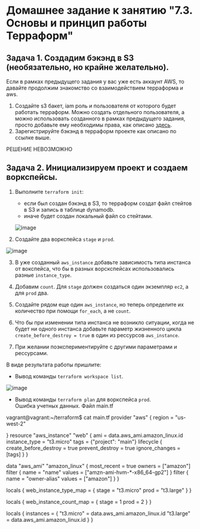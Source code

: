 # Домашнее задание к занятию "7.3. Основы и принцип работы Терраформ"

## Задача 1. Создадим бэкэнд в S3 (необязательно, но крайне желательно).

Если в рамках предыдущего задания у вас уже есть аккаунт AWS, то давайте продолжим знакомство со взаимодействием
терраформа и aws. 

1. Создайте s3 бакет, iam роль и пользователя от которого будет работать терраформ. Можно создать отдельного пользователя,
а можно использовать созданного в рамках предыдущего задания, просто добавьте ему необходимы права, как описано 
[здесь](https://www.terraform.io/docs/backends/types/s3.html).
1. Зарегистрируйте бэкэнд в терраформ проекте как описано по ссылке выше. 

РЕШЕНИЕ НЕВОЗМОЖНО

## Задача 2. Инициализируем проект и создаем воркспейсы. 

1. Выполните `terraform init`:
    * если был создан бэкэнд в S3, то терраформ создат файл стейтов в S3 и запись в таблице 
dynamodb.
    * иначе будет создан локальный файл со стейтами. 
    
    ![image](https://user-images.githubusercontent.com/91233405/174126981-d438c071-3f44-4558-8676-09bc8436f6f8.png)

1. Создайте два воркспейса `stage` и `prod`.

![image](https://user-images.githubusercontent.com/91233405/174127053-1bcc02fe-9be6-4523-8565-8b0d6f159f80.png)

3. В уже созданный `aws_instance` добавьте зависимость типа инстанса от вокспейса, что бы в разных ворскспейсах 
использовались разные `instance_type`.

1. Добавим `count`. Для `stage` должен создаться один экземпляр `ec2`, а для `prod` два. 
1. Создайте рядом еще один `aws_instance`, но теперь определите их количество при помощи `for_each`, а не `count`.
1. Что бы при изменении типа инстанса не возникло ситуации, когда не будет ни одного инстанса добавьте параметр
жизненного цикла `create_before_destroy = true` в один из рессурсов `aws_instance`.
1. При желании поэкспериментируйте с другими параметрами и рессурсами.

В виде результата работы пришлите:
* Вывод команды `terraform workspace list`.

![image](https://user-images.githubusercontent.com/91233405/174127324-34cb128d-c61e-4e9b-99d9-02e203917ec7.png)

* Вывод команды `terraform plan` для воркспейса `prod`.  
Ошибка учетных данных. Файл main.tf

vagrant@vagrant:~/terraform$ cat main.tf
provider "aws" {
                region = "us-west-2"

}
resource "aws_instance" "web" {
ami = data.aws_ami.amazon_linux.id
 instance_type = "t3.micro"
tags = {"project": "main"}
lifecycle {
 create_before_destroy = true
 prevent_destroy = true
 ignore_changes = [tags]
 }
 }


data "aws_ami" "amazon_linux" {
most_recent = true
owners = ["amazon"]
filter {
 name = "name"
 values = ["amzn-ami-hvm-*-x86_64-gp2"]
 }
filter {
 name = "owner-alias"
 values = ["amazon"]
 }
}

locals {
web_instance_type_map = {
 stage = "t3.micro"
 prod = "t3.large"
}
}

locals {
web_instance_count_map = {
 stage = 1
 prod = 2
}
}

locals {
instances = {
 "t3.micro" = data.aws_ami.amazon_linux.id
 "t3.large" = data.aws_ami.amazon_linux.id
}
}
